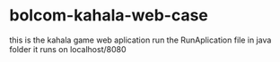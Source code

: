 # bolcom-kahala-web-case
this is the kahala game web aplication  run the RunAplication file in java folder it runs on localhost/8080
